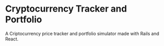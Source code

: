 # Cryptocurrency Tracker and Portfolio

A Criptocurrency price tracker and portfolio simulator made with Rails and React.
